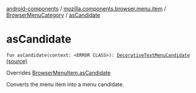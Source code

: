 [android-components](../../index.md) / [mozilla.components.browser.menu.item](../index.md) / [BrowserMenuCategory](index.md) / [asCandidate](./as-candidate.md)

# asCandidate

`fun asCandidate(context: <ERROR CLASS>): `[`DecorativeTextMenuCandidate`](../../mozilla.components.browser.menu2.candidate/-decorative-text-menu-candidate/index.md) [(source)](https://github.com/mozilla-mobile/android-components/blob/master/components/browser/menu/src/main/java/mozilla/components/browser/menu/item/BrowserMenuCategory.kt#L59)

Overrides [BrowserMenuItem.asCandidate](../../mozilla.components.browser.menu/-browser-menu-item/as-candidate.md)

Converts the menu item into a menu candidate.

